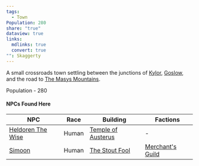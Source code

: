 ```yaml
---
tags:
  - Town
Population: 280
share: "true"
dataview: true
links:
  mdlinks: true
  convert: true
"": Skaggerty
---
```


A small crossroads town settling between the junctions of [Kylor](../Kylor/index.md), [Goslow](../Goslow/index.md), and the road to [The Masys Mountains](../../Landmarks/Mountains/The-Masys-Mountains.md). 

Population - 280

#### NPCs Found Here
| NPC                                                                                        | Race  | Building                                                                                          | Factions                                                                    |
| ------------------------------------------------------------------------------------------ | ----- | ------------------------------------------------------------------------------------------------- | --------------------------------------------------------------------------- |
| [Heldoren The Wise](./NPCs/Heldoren-The-Wise.md) | Human | [Temple of Austerus](./Locations/Temple-of-Austerus.md) | \-                                                                          |
| [Simoon](./NPCs/Simoon.md)                       | Human | [The Stout Fool](./Locations/The-Stout-Fool.md)         | [Merchant's Guild](../../../Factions-&%20Clans/Merchant's%20Guild/index.md) |

